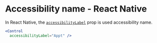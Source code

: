 # Accessibility name - React Native

In React Native, the [`accessibilityLabel`](https://reactnative.dev/docs/accessibility#accessibilitylabel) prop is used accessibility name.

```jsx
<Control 
  accessibilityLabel="Appt" />
```
